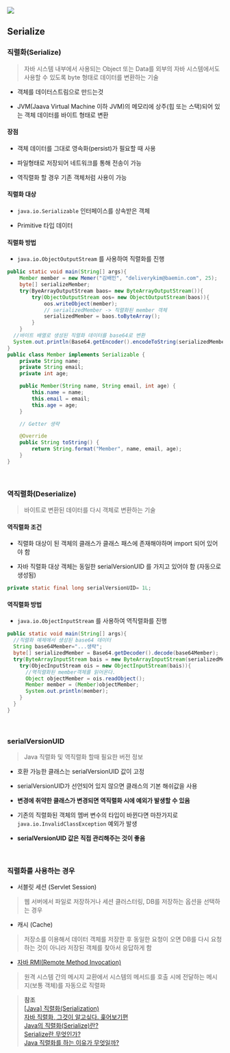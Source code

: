 ![](https://hazelcast.com/wp-content/uploads/2021/12/serialization-deserialization-diagram-800x318-1.png)

## Serialize

### 직렬화(Serialize)
> 자바 시스템 내부에서 사용되는 Object 또는 Data를 외부의 자바 시스템에서도 사용할 수 있도록 byte 형태로 데이터를 변환하는 기술

- 객체를 데이터스트림으로 만드는것

- JVM(Jaava Virtual Machine 이하 JVM)의 메모리에 상주(힙 또는 스택)되어 있는 객체 데이터를 바이트 형태로 변환

#### 장점

- 객체 데이터를 그대로 영속화(persist)가 필요할 때 사용

- 파일형태로 저장되어 네트워크를 통해 전송이 가능

- 역직렬화 할 경우 기존 객체처럼 사용이 가능

#### 직렬화 대상

- `java.io.Serializable` 인터페이스를 상속받은 객체 

- Primitive 타입 데이터

#### 직렬화 방법

- `java.io.ObjectOutputStream` 를 사용하여 직렬화를 진행

```java
public static void main(String[] args){
    Member member = new Memer("김배민", "deliverykim@baemin.com", 25);
    byte[] serializeMember;
    try(ByeArrayOutputStream baos= new ByteArrayOutputStream()){
        try(ObjectOutputStream oos= new ObjectOutputStream(baos)){
            oos.writeObject(member);
            // serializedMember -> 직렬화된 member 객체
            serializedMember = baos.toByteArray();
        }
    }
  //바이트 배열로 생성된 직렬화 데이터를 base64로 변환
  System.out.println(Base64.getEncoder().encodeToString(serializedMember));
}
public class Member implements Serializable {
    private String name;
    private String email;
    private int age;

    public Member(String name, String email, int age) {
        this.name = name;
        this.email = email;
        this.age = age;
    }

    // Getter 생략

    @Override
    public String toString() {
        return String.format("Member", name, email, age);
    }
}
```

<br>

### 역직렬화(Deserialize)
> 바이트로 변환된 데이터를 다시 객체로 변환하는 기술

#### 역직렬화 조건

- 직렬화 대상이 된 객체의 클래스가 클래스 패스에 존재해야하며 import 되어 있어야 함

- 자바 직렬화 대상 객체는 동일한 serialVersionUID 를 가지고 있어야 함 (자동으로 생성됨)
```java
private static final long serialVersionUID= 1L;
```

#### 역직렬화 방법

- `java.io.ObjectInputStream` 를 사용하여 역직렬화를 진행

```java
public static void main(String[] args){
  //직렬화 예제에서 생성된 base64 데이터
  String base64Member="...생략";
  byte[] serializedMember = Base64.getDecoder().decode(base64Member);
  try(ByteArrayInputStream bais = new ByteArrayInputStream(serializedMember)){
    try(ObjecInputStream ois = new ObjectInputStream(bais)){
      //역직렬화된 member객체를 읽어온다.
      Object objectMember = ois.readObject();
      Member member = (Member)objectMember;
      System.out.println(member);
    }
  }
}
```

<br>

### serialVersionUID
> Java 직렬화 및 역직렬화 할때 필요한 버전 정보

- 호환 가능한 클래스는 serialVersionUID 값이 고정

- serialVersionUID가 선언되어 있지 않으면 클래스의 기본 해쉬값을 사용

- **변경에 취약한 클래스가 변경되면 역직렬화 시에 예외가 발생할 수 있음**

- 기존의 직렬화된 객체의 멤버 변수의 타입이 바뀐다면 마찬가지로 `java.io.InvalidClassException` 예외가 발생

- **serialVersionUID 값은 직접 관리해주는 것이 좋음**

<br>

### 직렬화를 사용하는 경우

- 서블릿 세션 (Servlet Session)
> 웹 서버에서 파일로 저장하거나 세션 클러스터링, DB를 저장하는 옵션을 선택하는 경우

- 캐시 (Cache)
> 저장소를 이용해서 데이터 객체를 저장한 후 동일한 요청이 오면 DB를 다시 요청하는 것이 아니라 저장된 객체를 찾아서 응답하게 함

- [자바 RMI(Remote Method Invocation)](https://docs.oracle.com/javase/tutorial/rmi/index.html)
> 원격 시스템 간의 메시지 교환에서 시스템의 메서드를 호출 시에 전달하는 메시지(보통 객체)를 자동으로 직렬화


> **참조**<br>
> [[Java] 직렬화(Serialization)](https://github.com/gyoogle/tech-interview-for-developer/blob/master/Language/%5BJava%5D%20%EC%A7%81%EB%A0%AC%ED%99%94(Serialization).md#java-%EC%A7%81%EB%A0%AC%ED%99%94serialization)<br>
> [자바 직렬화, 그것이 알고싶다. 훑어보기편](https://techblog.woowahan.com/2550/)<br>
> [Java의 직렬화(Serialize)란?](https://go-coding.tistory.com/101)<br>
> [Serialize란 무엇인가?](https://ahma.tistory.com/65)<br>
> [Java 직렬화를 하는 이유가 무엇일까?](https://velog.io/@sa1341/Java-%EC%A7%81%EB%A0%AC%ED%99%94%EB%A5%BC-%ED%95%98%EB%8A%94-%EC%9D%B4%EC%9C%A0%EA%B0%80-%EB%AC%B4%EC%97%87%EC%9D%BC%EA%B9%8C)
